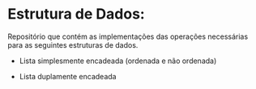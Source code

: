 # Estrutura de Dados:
Repositório que contém as implementações das operações necessárias para as seguintes estruturas de dados.

* Lista simplesmente encadeada (ordenada e não ordenada)

* Lista duplamente encadeada
